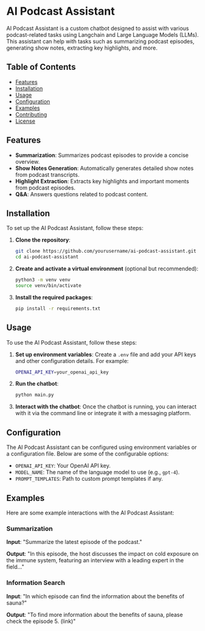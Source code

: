 # AI Podcast Assistant

AI Podcast Assistant is a custom chatbot designed to assist with various podcast-related tasks using Langchain and Large Language Models (LLMs). This assistant can help with tasks such as summarizing podcast episodes, generating show notes, extracting key highlights, and more.

## Table of Contents

- [Features](#features)
- [Installation](#installation)
- [Usage](#usage)
- [Configuration](#configuration)
- [Examples](#examples)
- [Contributing](#contributing)
- [License](#license)

## Features

- **Summarization**: Summarizes podcast episodes to provide a concise overview.
- **Show Notes Generation**: Automatically generates detailed show notes from podcast transcripts.
- **Highlight Extraction**: Extracts key highlights and important moments from podcast episodes.
- **Q&A**: Answers questions related to podcast content.


## Installation

To set up the AI Podcast Assistant, follow these steps:

1. **Clone the repository**:
    ```sh
    git clone https://github.com/yourusername/ai-podcast-assistant.git
    cd ai-podcast-assistant
    ```

2. **Create and activate a virtual environment** (optional but recommended):
    ```sh
    python3 -m venv venv
    source venv/bin/activate
    ```

3. **Install the required packages**:
    ```sh
    pip install -r requirements.txt
    ```

## Usage

To use the AI Podcast Assistant, follow these steps:

1. **Set up environment variables**: Create a `.env` file and add your API keys and other configuration details. For example:
    ```sh
    OPENAI_API_KEY=your_openai_api_key
    ```

2. **Run the chatbot**:
    ```sh
    python main.py
    ```

3. **Interact with the chatbot**: Once the chatbot is running, you can interact with it via the command line or integrate it with a messaging platform.

## Configuration

The AI Podcast Assistant can be configured using environment variables or a configuration file. Below are some of the configurable options:

- `OPENAI_API_KEY`: Your OpenAI API key.
- `MODEL_NAME`: The name of the language model to use (e.g., `gpt-4`).
- `PROMPT_TEMPLATES`: Path to custom prompt templates if any.


## Examples

Here are some example interactions with the AI Podcast Assistant:

### Summarization

**Input**: "Summarize the latest episode of the podcast."

**Output**: "In this episode, the host discusses the impact on cold exposure on the immune system, featuring an interview with a leading expert in the field..."

### Information Search

**Input**: "In which episode can find the information about the benefits of sauna?"

**Output**: "To find more information about the benefits of sauna, please check the episode 5. (link)"


